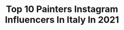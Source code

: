 ---
title: Top 10 Painters Instagram Influencers In Italy In 2021
description: >-
  Find top painters Instagram influencers in Italy in 2021. Most popular hashtags: #painting #art #artgallery.
platform: Instagram
hits: 192
text_top: See the best Instagram accounts on inBeat.
text_bottom: Our search engine aggregates 192 Instagram influencers like this in Italy for you to collaborate.
profiles:
  - username: "over50_yo"
    fullname: >-
      M. Di Costanzo
    bio: >-
      🇮🇪 Italy ECLECTIC ARTIST -PAINTER 🎨 MODEL y WINEINFLUENCER 🍷@marina_arteyvino @best_models_over Info.08.dicostanzo@gmail.com ⬇️PATREON⬇️
    location: "Italy"
    followers: 251889
    engagement: 396
    commentsToLikes: 0.036477
    id: ckaoxtvl1eq8z0i78xpcbzxxl
    verified: false
    hashtags: "#shootmode, #shootingtime, #intimo, #intimosexy"
  - username: "lucaluceartgallery_makeup"
    fullname: >-
      LUCA LUCE
    bio: >-
      🇮🇹 Make up Artist 3D #lucaluce First Hand and Head Painter 3D in the world © Collaboration: 👇 business.lucaluce@gmail.com 📱Xiaomi #mi10pro
    location: "Italy"
    followers: 298191
    engagement: 154
    commentsToLikes: 0.031500
    id: ck0u8yhb48kqm0i1925zikfzc
    verified: true
    hashtags: "#makeup, #illusion, #mehronmakeup, #mi10pro"
  - username: "niceandthefox"
    fullname: >-
      Nice And The Fox
    bio: >-
      Italian Painter. See more about me here:
    location: "Italy"
    followers: 6837
    engagement: 945
    commentsToLikes: 0.050666
    id: ck8tchmbczi6d0j7846a5ea5k
    verified: false
    hashtags: ""
  - username: "chrisledortzgreco"
    fullname: >-
      Chris Le Dortz Greco 🪐
    bio: >-
      Artist painter & Designer 🇮🇹Italian #sicily live to France Paris🇫🇷 👔 @france_tv #heterochromia eyes
    location: "Italy"
    followers: 11660
    engagement: 1552
    commentsToLikes: 0.015128
    id: ck5hrtfkzvgc10i11obqsc9g4
    verified: false
    hashtags: "#blue, #la, #summer, #streetwear"
  - username: "antonibanez"
    fullname: >-
      Antonio Ibáñez
    bio: >-
      🇪🇦 Actor | Painter | Model 📍 Milano 🇮🇹 @urbnmilan 🎬 Videobook ⤵️ Showreel
    location: "Italy"
    followers: 23656
    engagement: 463
    commentsToLikes: 0.088343
    id: ck5q2oakggzh80i11a58bxcur
    verified: false
    hashtags: "#nycart, #painter, #modeling, #abstract"
  - username: "art.shima"
    fullname: >-
      ART Shima
    bio: >-
      Anastasia Shimshilashvili Professional Painter, Drawer, ART Tutor & Writer 🎨 My ART YouTube channel- Art Shima Contact:shimma@list.ru
    location: "Italy"
    followers: 22033
    engagement: 810
    commentsToLikes: 0.016677
    id: ckap1680vt7zs0i788uld3k40
    verified: false
    hashtags: "#myart, #istaart, #oillesson, #etude"
  - username: "felicia_cigorescu"
    fullname: >-
      𝓕𝓮𝓵𝓲𝓬𝓲𝓪
    bio: >-
      Writer. Art Director Founder @prysmaproduction Literature 🎓|6 languages #pianist #yogi #actress #painter #cook #alchemist 📩info@prysmaproduction.com
    location: "Italy"
    followers: 27053
    engagement: 88
    commentsToLikes: 0.088051
    id: ck5zywdm0ana80i14ui482ep7
    verified: false
    hashtags: "#mercedes, #trivellato, #citarts, #seeyousoon"
  - username: "conigliettorosa"
    fullname: >-
      Phuong
    bio: >-
      👩🏻‍🎨:@ongnphuong Pink bunny🌸 Italian painter-illustrator-model what ever w/ vietnamese origins🌸 Playmate 🐰BornToBlossomBloomToPerish 📍Vicenza
    location: "Italy"
    followers: 33110
    engagement: 230
    commentsToLikes: 0.097107
    id: ck5cga9buofvs0i11todywxa3
    verified: false
    hashtags: "#portraitphotography, #modeling, #ongnphuong, #ecoline"
  - username: "apicellaartista_official"
    fullname: >-
      Prof Antonio Apicella Artist
    bio: >-
      E-mail textony@virgilio.it Caserta, Italy 🇮🇹 Influencer Teacher🔎📖✒ Painter🖌👨‍🎨 Artist 🗿 Traveler 🚩🌍 Nature lover🌲🍀 Fashion Blogger🕴 Food lover
    location: "Italy"
    followers: 75561
    engagement: 84
    commentsToLikes: 0.024685
    id: ck9wf1fifmuwl0j78g01q38t2
    verified: false
    hashtags: "#apicellaartista, #spaventapasseri, #beautiful"
  - username: "clarebowenartist"
    fullname: >-
      C l a r e   B o w e n
    bio: >-
      👩‍🎨British landscape painter of light & colour 🎨Exhibited with ROI, RSMA, NEAC 🎥Sky Landscape Artist 2019 contestant
    location: "Italy"
    followers: 14619
    engagement: 900
    commentsToLikes: 0.088848
    id: ckap6s7sgh7mj0i78y0elkdx3
    verified: false
    hashtags: "#stilllife, #boat, #countryside, #impressionism"
---
